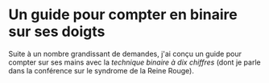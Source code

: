 # Un guide pour compter en binaire sur ses doigts

Suite à un nombre grandissant de demandes, j'ai conçu un guide pour compter sur ses mains avec la *technique binaire à dix chiffres* (dont je parle dans la conférence sur le syndrome de la Reine Rouge).


<div class="comptage plus">

</div>
  


  <style>
    .comptage div{
      display:inline-grid;
      grid-template-areas:
       "maing maind"
       "caption caption"
       ;
      border:1px solid black;
      margin:10px;

    }
    .comptage img{
    
      width:80px;
     filter: contrast(70%) grayscale(100%) !important;
     margin:0;
    }
    .comptage span{
      grid-area: caption;
      text-align:center;  
    }
    .comptage {
    text-align:center;

      font-size: 9pt;
      display:flex;
      flex-direction:row;
      flex-wrap:wrap;
            gap:4px;
    }
  </style>
  

<script>
  
  function createHandsElement(l,r){
     let n = l*32 + r;
     let div = document.createElement('div');                 
     let img1 = document.createElement('img');             
     let img2 = document.createElement('img');
     let caption = document.createElement('span');
     div.appendChild(img1);
     div.appendChild(img2);
     div.appendChild(caption);
     img1.src="img/mains/main_g"+("000"+l).slice(-3)+".jpg";
     img2.src="img/mains/main_d"+("000"+r).slice(-3)+".jpg";
     caption.innerHTML = n;
     return div;
  }
  
  function createHandElementByNumber(n){
    let r = n%32;
    let l = (n-r)/32;
    return createHandsElement(l, r);
  }
  
  for(let i=0; i <1024; i++){
    document.querySelector('.comptage').appendChild(createHandElementByNumber(i))
  }

 
</script>

  
</html> 

